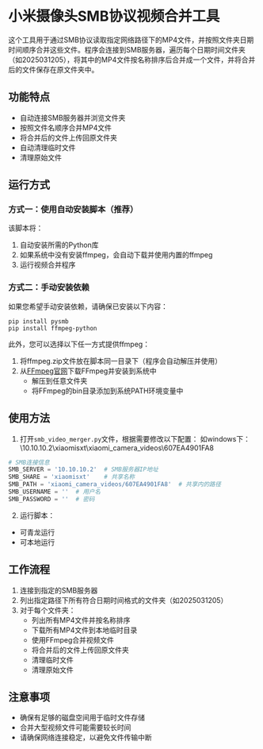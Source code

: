 # 小米摄像头SMB协议视频合并工具

这个工具用于通过SMB协议读取指定网络路径下的MP4文件，并按照文件夹日期时间顺序合并这些文件。程序会连接到SMB服务器，遍历每个日期时间文件夹（如2025031205），将其中的MP4文件按名称排序后合并成一个文件，并将合并后的文件保存在原文件夹中。

## 功能特点

- 自动连接SMB服务器并浏览文件夹
- 按照文件名顺序合并MP4文件
- 将合并后的文件上传回原文件夹
- 自动清理临时文件
- 清理原始文件

## 运行方式

### 方式一：使用自动安装脚本（推荐）

该脚本将：

1. 自动安装所需的Python库
2. 如果系统中没有安装ffmpeg，会自动下载并使用内置的ffmpeg
3. 运行视频合并程序

### 方式二：手动安装依赖

如果您希望手动安装依赖，请确保已安装以下内容：

```
pip install pysmb
pip install ffmpeg-python
```

此外，您可以选择以下任一方式提供ffmpeg：

1. 将ffmpeg.zip文件放在脚本同一目录下（程序会自动解压并使用）
2. 从[FFmpeg官网](https://ffmpeg.org/download.html)下载FFmpeg并安装到系统中
   - 解压到任意文件夹
   - 将FFmpeg的bin目录添加到系统PATH环境变量中

## 使用方法

1. 打开`smb_video_merger.py`文件，根据需要修改以下配置：
如windows下：
\\10.10.10.2\xiaomisxt\xiaomi_camera_videos\607EA4901FA8
```python
# SMB连接信息
SMB_SERVER = '10.10.10.2'  # SMB服务器IP地址
SMB_SHARE = 'xiaomisxt'    # 共享名称
SMB_PATH = 'xiaomi_camera_videos/607EA4901FA8'  # 共享内的路径
SMB_USERNAME = ''  # 用户名
SMB_PASSWORD = ''  # 密码
```

2. 运行脚本：

- 可青龙运行
- 可本地运行

## 工作流程

1. 连接到指定的SMB服务器
2. 列出指定路径下所有符合日期时间格式的文件夹（如2025031205）
3. 对于每个文件夹：
   - 列出所有MP4文件并按名称排序
   - 下载所有MP4文件到本地临时目录
   - 使用FFmpeg合并视频文件
   - 将合并后的文件上传回原文件夹
   - 清理临时文件
   - 清理原始文件
## 注意事项

- 确保有足够的磁盘空间用于临时文件存储
- 合并大型视频文件可能需要较长时间
- 请确保网络连接稳定，以避免文件传输中断
